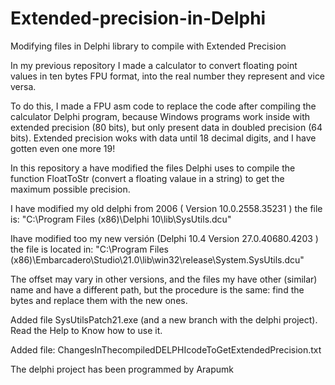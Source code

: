 # Extended-precision-in-Delphi
Modifying files in Delphi library to compile with Extended Precision

In my previous repository I made a calculator to convert floating point values in ten bytes FPU format, into the real number they represent and vice versa.

To do this, I made a FPU asm code to replace the code after compiling the calculator Delphi program, because Windows programs work inside with extended precision (80 bits), but only present data in doubled precision (64 bits). Extended precision woks with data until 18 decimal digits, and I have gotten even one more 19!

In this repository a have modified the files Delphi uses to compile the function FloatToStr (convert a floating valaue in a string) to get the maximum possible precision.

I have modified my old delphi from 2006 ( Version 10.0.2558.35231 ) the file is: "C:\Program Files (x86)\Delphi 10\lib\SysUtils.dcu"

Ihave modified too my new versión (Delphi 10.4 Version 27.0.40680.4203 ) the file is located in: "C:\Program Files (x86)\Embarcadero\Studio\21.0\lib\win32\release\System.SysUtils.dcu"

The offset may vary in other versions, and the files my have other (similar) name and have a different path, but the procedure is the same: find the bytes and replace them with the new ones.

Added file SysUtilsPatch21.exe (and a new branch with the delphi project). Read the Help to Know how to use it.

Added file: ChangesInThecompiledDELPHIcodeToGetExtendedPrecision.txt

The delphi project has been programmed by Arapumk 

